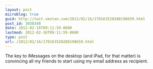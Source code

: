 ```yaml
---
layout: post
microblog: true
guid: http://twit.vmstan.com/2012/02/16/170163520288198659.html
post_id: 3038348
date: 2012-02-16T09:11:59-0600
lastmod: 2012-02-16T09:11:59-0600
type: post
url: /2012/02/16/170163520288198659.html
---
```

The key to iMessages on the desktop (and iPad, for that matter) is convincing all my friends to start using my email address as recipient.
